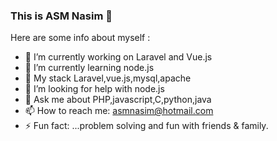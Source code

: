 ###  This is ASM Nasim 👋


Here are some info about myself :

- 🔭 I’m currently working on Laravel and Vue.js
- 🌱 I’m currently learning node.js
- 👯 My stack Laravel,vue.js,mysql,apache 
- 🤔 I’m looking for help with node.js
- 💬 Ask me about PHP,javascript,C,python,java
- 📫 How to reach me: asmnasim@hotmail.com
- ⚡ Fun fact: ...problem solving and fun with friends & family.
<img src="https://www.google.com/url?sa=i&url=https%3A%2F%2Fwww.pngitem.com%2Fmiddle%2FhwomJiT_programmer-png-clipart-computer-programming-software-programmer-cartoon%2F&psig=AOvVaw1u33n0MflEH-QOFs-g0XoI&ust=1609395093096000&source=images&cd=vfe&ved=0CAIQjRxqFwoTCIiL8IyG9e0CFQAAAAAdAAAAABAD" alt="" />

